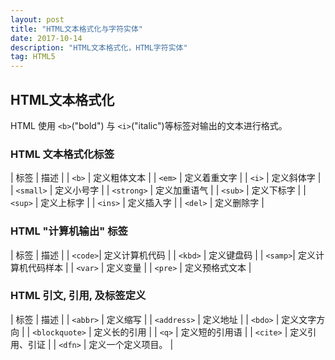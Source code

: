 ```yaml
---
layout: post
title: "HTML文本格式化与字符实体"
date: 2017-10-14  
description: "HTML文本格式化，HTML字符实体"
tag: HTML5 
---
```

## HTML文本格式化

HTML 使用 `<b>`("bold") 与 `<i>`("italic")等标签对输出的文本进行格式。

### HTML 文本格式化标签

|	标签		|	描述			|
|	`<b>`		|	定义粗体文本	|
|	`<em>`	|	定义着重文字	|
|	`<i>`		|	定义斜体字	|
|	`<small>`	|	定义小号字	|
|	`<strong>`	|	定义加重语气	|
|	`<sub>`	|	定义下标字	|
|	`<sup>`	|	定义上标字	|
|	`<ins>`	|	定义插入字	|
|	`<del>`	|	定义删除字	|

### HTML "计算机输出" 标签

|	标签		|	描述				|
|	`<code>`|	定义计算机代码	|
|	`<kbd>`	|	定义键盘码		|
|	`<samp>`|	定义计算机代码样本	|
|	`<var>`	|	定义变量			|
|	`<pre>`	|	定义预格式文本	|

### HTML 引文, 引用, 及标签定义

|	标签		|	描述		|
|	`<abbr>`	|	定义缩写	|
|	`<address>`	|	定义地址	|
|	`<bdo>`	|	定义文字方向	|
|	`<blockquote>`	|	定义长的引用	|
|	`<q>`		|	定义短的引用语	|
|	`<cite>`	|	定义引用、引证	|
|	`<dfn>`	|	定义一个定义项目。	|